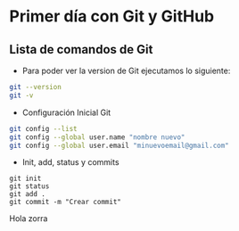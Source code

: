# Primer día con Git y GitHub

## Lista de comandos de Git

* Para poder ver la version de Git ejecutamos lo siguiente:

``` bash
git --version
git -v

```
* Configuración Inicial Git

``` bash
git config --list
git config --global user.name "nombre nuevo"
git config --global user.email "minuevoemail@gmail.com"
```
* Init, add, status y commits
```
git init
git status
git add .
git commit -m "Crear commit"
```
Hola zorra